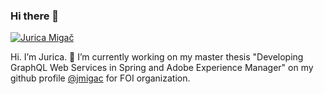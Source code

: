 ### Hi there 👋
[![Jurica Migač](https://user-images.githubusercontent.com/29428226/110252772-4af7d300-7f87-11eb-829e-3d37ecf1067d.jpg)](https://juricamigac.com)

Hi. I’m Jurica. 🔭 I’m currently working on my master thesis "Developing GraphQL Web Services in Spring and Adobe Experience Manager" on my github profile [@jmigac](https://github.com/jmigac) for FOI organization. 
<!--
**jmigac/jmigac** is a ✨ _special_ ✨ repository because its `README.md` (this file) appears on your GitHub profile.

Here are some ideas to get you started:

- 🔭 I’m currently working on ...
- 🌱 I’m currently learning ...
- 👯 I’m looking to collaborate on ...
- 🤔 I’m looking for help with ...
- 💬 Ask me about ...
- 📫 How to reach me: ...
- 😄 Pronouns: ...
- ⚡ Fun fact: ...
-->
